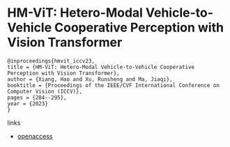 # HM-ViT: Hetero-Modal Vehicle-to-Vehicle Cooperative Perception with Vision Transformer

```
@inproceedings{hmvit_iccv23,
title = {HM-ViT: Hetero-Modal Vehicle-to-Vehicle Cooperative Perception with Vision Transformer},
author = {Xiang, Hao and Xu, Runsheng and Ma, Jiaqi},
booktitle = {Proceedings of the IEEE/CVF International Conference on Computer Vision (ICCV)},
pages = {284--295},
year = {2023}
}
```

links
- [openaccess](http://openaccess.thecvf.com//content/ICCV2023/html/Xiang_HM-ViT_Hetero-Modal_Vehicle-to-Vehicle_Cooperative_Perception_with_Vision_Transformer_ICCV_2023_paper.html)
